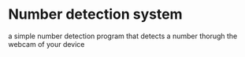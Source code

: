 # Number detection system
a simple number detection program that detects a number thorugh the webcam of your device
